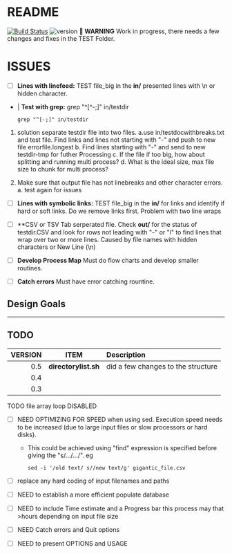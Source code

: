 # README

[![Build Status](https://github.com/DavitTec/fileme/img/fileit.svg?branch=master)](https://davit.ie)
![version](https://img.shields.io/badge/version-0.5.1-red?style=plastic)
**:wrench: WARNING** Work in progress, there needs a few changes and fixes in the TEST Folder.


# ISSUES

* [ ] **Lines with linefeed:**   TEST file_big in the **in/**  presented lines
  with \n   or hidden character.

* |
 **Test with grep:**
      grep "^[^-;]" in/testdir

      grep "^[-;]" in/testdir

1. solution separate testdir file into two files.
  a.use in/testdocwithbreaks.txt and test file.
    Find links and lines not starting with "-" and push to new file errorfile.longest
  b. Find lines starting with "-" and send to new testdir-tmp for futher Processing
  c. If the file if too big, how about splitting and running multi process?
  d. What is the ideal size,  max file size to chunk for multi process?

2. Make sure that output file has not linebreaks and other character errors.
  a. test again for issues

* [ ] **Lines with symbolic links:**   TEST file_big in the **in/**  for links and identify if hard or soft links.  Do we remove links first.  Problem with two line wraps

* [ ] **CSV or TSV Tab serperated file.  Check **out/** for the status of testdir.CSV and look for rows not leading with "-" or "l" to find lines that wrap over two or more lines.  Caused by file names with hidden characters or New Line (\n)

* [ ] **Develop Process Map**  Must do flow charts and develop smaller routines.

* [ ] **Catch errors**  Must have error catching rountine.



## Design Goals


____

## TODO
| VERSION        | ITEM                               | Description                                    |
| --------------:|:----------------------------------:|:-----------------------------------------------|
|            0.5 | **directorylist.sh**               | did a few changes to the structure             |
|            0.4 |                                    |                                                |
|            0.3 |                                    |                                                |

TODO  file array loop DISABLED

* [ ] NEED OPTIMIZING FOR SPEED when using sed. Execution speed needs to be increased (due to large input files or slow processors or hard disks).
   -  This could be achieved using "find" expression is specified before giving the "s/.../.../". eg
   
          sed -i '/old text/ s//new text/g' gigantic_file.csv
        
* [ ] replace any hard coding of input filenames and paths

* [ ] NEED to establish a more efficient populate database

* [ ] NEED to include Time estimate and a Progress bar
     this process may that >hours depending on input file size

* [ ] NEED Catch errors and Quit options

* [ ] NEED to present OPTIONS and USAGE


